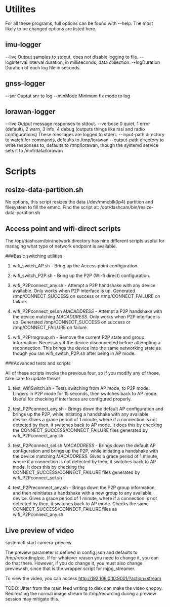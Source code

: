 # Utilites

For all these programs, full options can be found with --help.
The most likely to be changed options are listed here.

## imu-logger

--live Output samples to stdout, does not disable logging to file.
--logInterval Interval duration, in milliseconds, data collection.
--logDuration Duration of each log file in seconds.

## gnss-logger

--snr Ouptut snr to log
--minMode Minimum fix mode to log

## lorawan-logger

--live Output message responses to stdout.
--verbose 0 quiet, 1 error (default), 2 warn, 3 info, 4 debug (outputs things like rssi and radio configurations) These messages are logged to stderr.
--input-path directory to watch for commands, defaults to /tmp/lorawan
--output-path directory to write responses to, defaults to /tmp/lorawan, though the systemd service sets it to /mnt/data/lorawan

# Scripts

## resize-data-partition.sh

No options, this script resizes the data (/dev/mmcblk0p4) partition and filesystem to fill the emmc. Find the script at:
/opt/dashcam/bin/resize-data-partition.sh

## Access point and wifi-direct scripts

The /opt/dashcam/bin/network directory has nine different scripts useful for managing what type of network endpoint is available.

###Basic switching utilities

1. wifi\_switch\_AP.sh - Bring up the Access point configuration.

1. wifi\_switch\_P2P.sh - Bring up the P2P (Wi-fi direct) configuration.

1. wifi\_P2Pconnect\_any.sh - Attempt a P2P handshake with any device available. Only works when P2P interface is up.
Generated /tmp/CONNECT\_SUCCESS on success or /tmp/CONNECT\_FAILURE on failure.

1. wifi\_P2Pconnect\_sel.sh *MACADDRESS* - Attempt a P2P handshake with the device matching *MACADDRESS*. Only works when P2P interface is up.
Generated /tmp/CONNECT\_SUCCESS on success or /tmp/CONNECT\_FAILURE on failure.

1. wifi_P2Prmgroup.sh - Remove the current P2P state and group information. Necessary if the device disconnected before attempting a reconnection.
This brings the device into the same networking state as though you ran wifi\_switch\_P2P.sh after being in AP mode.

###Advanced tests and scripts

All of these scripts invoke the previous four, so if you modify any of those, take care to update these!

1. test\_WifiSwitch.sh - Tests switching from AP mode, to P2P mode. Lingers in P2P mode for 15 seconds, then switches back to AP mode.
Useful for checking if interfaces are configured properly.

1. test\_P2Pconnect\_any.sh - Brings down the default AP configuration and brings up the P2P, while initiating a handshake with
any available device. Gives a grace period of 1 minute, where if a connection is not detected by then, it switches back to AP mode.
It does this by checking the CONNECT\_SUCCESS/CONNECT\_FAILURE files generated by wifi\_P2Pconnect\_any.sh

1. test\_P2Pconnect\_sel.sh *MACADDRESS* - Brings down the default AP configuration and brings up the P2P, while initiating a handshake with
the device matching *MACADDRESS*. Gives a grace period of 1 minute, where if a connection is not detected by then, it switches back to AP mode.
It does this by checking the CONNECT\_SUCCESS/CONNECT\_FAILURE files generated by wifi\_P2Pconnect\_sel.sh

1. test\_P2Preconnect\_any.sh - Brings down the P2P group information, and then reinitiates a handshake with a new group to any available device.
Gives a grace period of 1 minute, where if a connection is not detected by then, it switches back to AP mode.
Checks the same CONNECT\_SUCCESS/CONNECT\_FAILURE files as wifi\_P2Pconnect\_any.sh

## Live preview of video

systemctl start camera-preview

The preview parameter is defined in config.json and defaults to /tmp/recording/pic. If for whatever reason you need to change it, you can do that
there. However, if you do change it, you must also change preview.sh, since that is the wrapper script for mjpg_streamer.

To view the video, you can access http://192.168.0.10:9001/?action=stream

TODO: Jitter from the main feed writing to disk can make the video choppy. 
Redirecting the normal image stream to /tmp/recording during a preview session may mitigate this.
